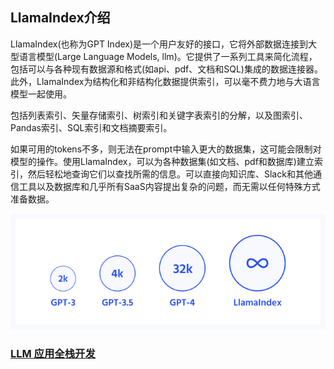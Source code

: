 ## LlamaIndex介绍
LlamaIndex(也称为GPT Index)是一个用户友好的接口，它将外部数据连接到大型语言模型(Large Language Models, llm)。它提供了一系列工具来简化流程，包括可以与各种现有数据源和格式(如api、pdf、文档和SQL)集成的数据连接器。此外，LlamaIndex为结构化和非结构化数据提供索引，可以毫不费力地与大语言模型一起使用。

包括列表索引、矢量存储索引、树索引和关键字表索引的分解，以及图索引、Pandas索引、SQL索引和文档摘要索引。

如果可用的tokens不多，则无法在prompt中输入更大的数据集，这可能会限制对模型的操作。使用LlamaIndex，可以为各种数据集(如文档、pdf和数据库)建立索引，然后轻松地查询它们以查找所需的信息。可以直接向知识库、Slack和其他通信工具以及数据库和几乎所有SaaS内容提出复杂的问题，而无需以任何特殊方式准备数据。

![](../images/llamaIndex1.png)

### [LLM 应用全栈开发](https://liduos.com/wxqcode.png)
